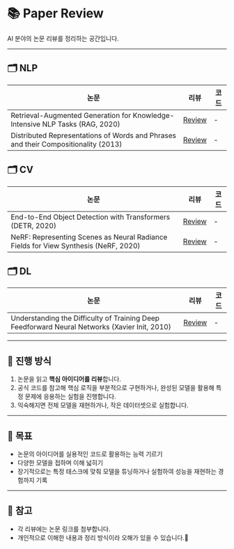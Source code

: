 # 📚 Paper Review
AI 분야의 논문 리뷰를 정리하는 공간입니다.  

---

## 🗂️ NLP

| 논문 | 리뷰 | 코드 |
|------|------|------|
| Retrieval-Augmented Generation for Knowledge-Intensive NLP Tasks (RAG, 2020) | [Review](NLP/RAG/review.md) | - |
| Distributed Representations of Words and Phrases and their Compositionality (2013) | [Review](NLP/Word2Vec/Negative_Sampling_and_Subsampling/review.md)| - |

## 🗂️ CV

| 논문 | 리뷰 | 코드 |
|------|------|------|
| End-to-End Object Detection with Transformers (DETR, 2020) | [Review](CV/DETR/review.md) | - |
| NeRF: Representing Scenes as Neural Radiance Fields for View Synthesis (NeRF, 2020) | [Review](CV/NeRF/review.md) | - |

## 🗂️ DL

| 논문 | 리뷰 | 코드 |
|------|------|------|
| Understanding the Difficulty of Training Deep Feedforward Neural Networks (Xavier Init, 2010) | [Review](DL/Xavier_Initialization/review.md) | - |

---

## 📖 진행 방식
1. 논문을 읽고 **핵심 아이디어를 리뷰**합니다.
2. 공식 코드를 참고해 핵심 로직을 부분적으로 구현하거나, 완성된 모델을 활용해 특정 문제에 응용하는 실험을 진행합니다.
3. 익숙해지면 전체 모델을 재현하거나, 작은 데이터셋으로 실험합니다.

---

## 🚀 목표
- 논문의 아이디어를 실용적인 코드로 활용하는 능력 기르기
- 다양한 모델을 접하며 이해 넓히기
- 장기적으로는 특정 태스크에 맞춰 모델을 튜닝하거나 실험하여 성능을 재현하는 경험까지 기록

---

## 📌 참고
- 각 리뷰에는 논문 링크를 첨부합니다.
- 개인적으로 이해한 내용과 정리 방식이라 오해가 있을 수 있습니다.🙌

